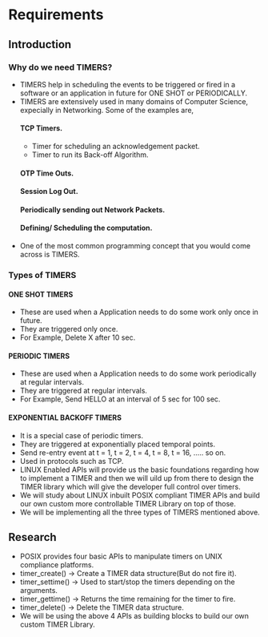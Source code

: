 # Requirements
## Introduction
 ### Why do we need TIMERS?
  * TIMERS help in scheduling the events to be triggered or fired in a software or an application in future for ONE SHOT or PERIODICALLY.
  * TIMERS  are extensively used in many domains of Computer Science, expecially in Networking. Some of the examples are, 
    #### TCP Timers.
     * Timer for scheduling an acknowledgement packet.
     * Timer to run its Back-off Algorithm.
    #### OTP Time Outs.
    #### Session Log Out.
    #### Periodically sending out Network Packets.
    #### Defining/ Scheduling the computation.
  * One of the most common programming concept that you would come across is TIMERS.
 ### Types of TIMERS
  #### ONE SHOT TIMERS
   * These are used when a Application needs to do some work only once in future.
   * They are triggered only once.
   * For Example, Delete X after 10 sec.
  #### PERIODIC TIMERS
   * These are used when a Application needs to do some work periodically at regular intervals.
   * They are triggered at regular intervals.
   * For Example, Send HELLO at an interval of 5 sec for 100 sec.
  #### EXPONENTIAL BACKOFF TIMERS
   * It is a special case of periodic timers.
   * They are triggered at exponentially placed temporal points.
   * Send re-entry event at t = 1, t = 2, t = 4, t = 8, t = 16, ..... so on.
   * Used in protocols such as TCP.
 * LINUX Enabled APIs will provide us the basic foundations regarding how to implement a TIMER and then we will  uild up from there to design the TIMER library which will give the developer full control over timers.
 * We will study about LINUX inbuilt POSIX compliant TIMER APIs and build our own custom more controllable TIMER Library on top of those.
 * We will be implementing all the three types of TIMERS mentioned above.

## Research
 * POSIX provides four basic APIs to manipulate timers on UNIX compliance platforms.
 * timer_create() -> Create a TIMER data structure(But do not fire it).
 * timer_settime() -> Used to start/stop the timers depending on the arguments.
 * timer_gettime() -> Returns the time remaining for the timer to fire.
 * timer_delete() -> Delete the TIMER data structure.
 * We will be using the above 4 APIs as building blocks to build our own custom TIMER Library.

 
